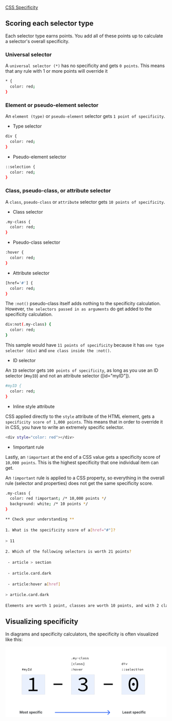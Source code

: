 [CSS Specificity](https://web.dev/learn/css/specificity/)

## Scoring each selector type

Each selector type earns points. You add all of these points up to calculate a selector's overall specificity.

### Universal selector

A `universal selector (*)` has no specificity and gets `0 points`. This means that any rule with 1 or more points will override it

```sh
* {
  color: red;
}
```

### Element or pseudo-element selector

An `element (type)` or `pseudo-element` selector gets `1 point of specificity`.

- Type selector

```sh
div {
  color: red;
}
```

- Pseudo-element selector

```sh
::selection {
  color: red;
}
```

### Class, pseudo-class, or attribute selector

A `class`, `pseudo-class` or `attribute` selector gets `10 points of specificity`.

- Class selector

```sh
.my-class {
  color: red;
}
```

- Pseudo-class selector

```sh
:hover {
  color: red;
}
```

- Attribute selector

```sh
[href='#'] {
  color: red;
}
```

The `:not()` pseudo-class itself adds nothing to the specificity calculation. However, `the selectors passed in as arguments` do get added to the specificity calculation.

```sh
div:not(.my-class) {
  color: red;
}
```

This sample would have `11 points of specificity` because it has `one type selector (div)` and `one class inside the :not()`.

- ID selector

An `ID` selector gets `100 points of specificity`, as long as you use an ID selector (`#myID`) and not an attribute selector ([id="myID"]).

```sh
#myID {
  color: red;
}
```

- Inline style attribute

CSS applied directly to the `style` attribute of the HTML element, gets a `specificity score of 1,000 points`. This means that in order to override it in CSS, you have to write an extremely specific selector.

```sh
<div style="color: red"></div>
```

- !important rule

Lastly, an `!important` at the end of a CSS value gets a specificity score of `10,000 points`. This is the highest specificity that one individual item can get.

An `!important` rule is applied to a CSS property, so everything in the overall rule (selector and properties) does not get the same specificity score.

```sh
.my-class {
  color: red !important; /* 10,000 points */
  background: white; /* 10 points */
}
```

```sh
** Check your understanding **

1. What is the specificity score of a[href="#"]?

> 11

2. Which of the following selectors is worth 21 points?

 - article > section

 - article.card.dark

 - article:hover a[href]

> article.card.dark

Elements are worth 1 point, classes are worth 10 points, and with 2 classes and 1 element, that makes this selector worth `21 points.`

```

## Visualizing specificity

In diagrams and specificity calculators, the specificity is often visualized like this:

![Visualizing specificity!](./visualizing_specificity.png "Visualizing specificity")

























